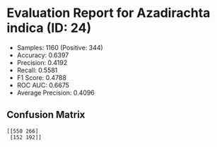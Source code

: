 # Evaluation Report for Azadirachta indica (ID: 24)
- Samples: 1160 (Positive: 344)
- Accuracy: 0.6397
- Precision: 0.4192
- Recall: 0.5581
- F1 Score: 0.4788
- ROC AUC: 0.6675
- Average Precision: 0.4096

## Confusion Matrix
```
[[550 266]
 [152 192]]
```